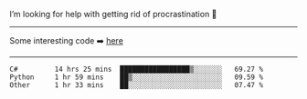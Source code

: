 I’m looking for help with getting rid of procrastination 🤔

-----

Some interesting code :arrow_right: [here](https://github.com/zhen8838/playground)

-----

<!--START_SECTION:waka-->

```text
C#         14 hrs 25 mins  █████████████████▒░░░░░░░   69.27 %
Python     1 hr 59 mins    ██▒░░░░░░░░░░░░░░░░░░░░░░   09.59 %
Other      1 hr 33 mins    ██░░░░░░░░░░░░░░░░░░░░░░░   07.47 %
```

<!--END_SECTION:waka-->

<!--
**zhen8838/zhen8838** is a ✨ _special_ ✨ repository because its `README.md` (this file) appears on your GitHub profile.

Here are some ideas to get you started:

- 🔭 I’m currently working on ...
- 🌱 I’m currently learning ...
- 👯 I’m looking to collaborate on ...
 ...
- 💬 Ask me about ...
- 📫 How to reach me: ...
- 😄 Pronouns: ...
- ⚡ Fun fact: ...
-->
